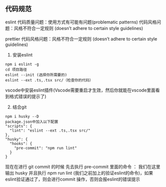 ## 代码规范

eslint
代码质量问题：使用方式有可能有问题(problematic patterns)
代码风格问题：风格不符合一定规则 (doesn’t adhere to certain style guidelines)

prettier
代码风格问题：风格不符合一定规则 (doesn’t adhere to certain style guidelines)

1. 安装eslint
```
npm i eslint -g
cd 项目路径
eslint --init (选择你所需要的)
eslint --ext .ts,.tsx src/（检查你的代码）
```
vscode中安装eslint插件(Vscode需要重启才生效，然后你就能在vscode里面看到格式错误的提示了)

2. 结合git
```
npm i husky --D
package.json中加入以下配置
"scripts": {
  "lint": "eslint --ext .ts,.tsx src/"
},
"husky": {
  "hooks": {
    "pre-commit": "npm run lint"
  }
}
```
现在在进行 git commit 的时候 先去执行 pre-commit 里面的命令 ： 我们在这里输出 husky 并且执行 npm run lint  (我们之前加上的验证eslint的命令)，如果eslint验证通过了，则会进行commit 操作，否则会报eslint的错误提示
<!-- 4. 如果只进行到第三步的话，你会发现你改一行代码，在提交的时候会报错N个（整个项目的不规范代码都会报错，这时候你的第一反应就是删除eslint哈哈）。这时候就需要对本次修改的代码进行检查。
```
npm i lint-staged -D
package.json中加入以下配置
"husky": {
  "hooks": {
    "pre-commit": "lint-staged"
  }
},
"lint-staged": {
  "src/**/*.{jsx,tsx,ts,js}": [
    "eslint",
    "git add" 
  ]
}
``` -->
